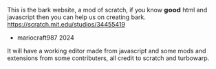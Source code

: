 This is the bark website, a mod of scratch, if you know 𝗴𝗼𝗼𝗱 html and javascript then you can help us on creating bark.
https://scratch.mit.edu/studios/34455419

- mariocraft987 2024

It will have a working editor made from javascript and some mods and  extensions from some contributers,
all credit to scratch and turbowarp.
